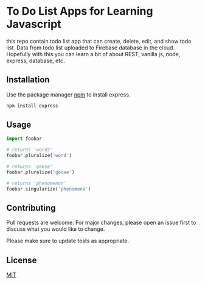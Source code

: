 # To Do List Apps for Learning Javascript

this repo contain todo list app that can create, delete, edit, and show todo list. Data from todo list uploaded to Firebase database in the cloud. Hopefully with this you can learn a bit of about REST, vanilla js, node, express, database, etc.

## Installation

Use the package manager [npm](https://pip.pypa.io/en/stable/) to install express.

```bash
npm install express
```

## Usage

```python
import foobar

# returns 'words'
foobar.pluralize('word')

# returns 'geese'
foobar.pluralize('goose')

# returns 'phenomenon'
foobar.singularize('phenomena')
```

## Contributing

Pull requests are welcome. For major changes, please open an issue first
to discuss what you would like to change.

Please make sure to update tests as appropriate.

## License

[MIT](https://choosealicense.com/licenses/mit/)
